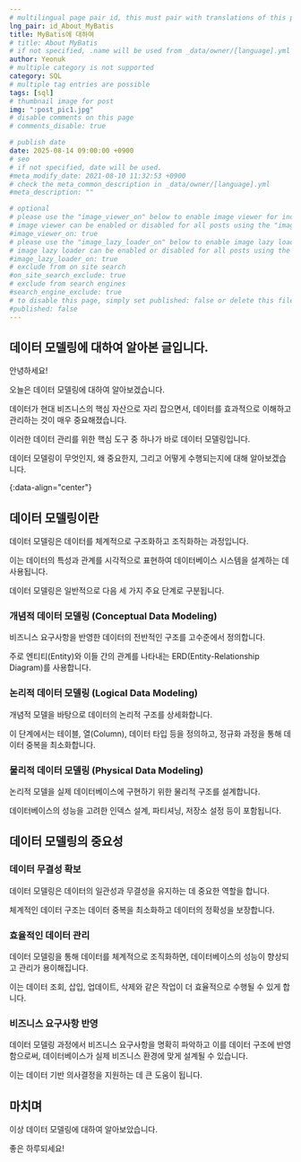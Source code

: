 ```yaml
---
# multilingual page pair id, this must pair with translations of this page. (This name must be unique)
lng_pair: id_About_MyBatis
title: MyBatis에 대하여
# title: About MyBatis
# if not specified, .name will be used from _data/owner/[language].yml
author: Yeonuk
# multiple category is not supported
category: SQL
# multiple tag entries are possible
tags: [sql]
# thumbnail image for post
img: ":post_pic1.jpg"
# disable comments on this page
# comments_disable: true

# publish date
date: 2025-08-14 09:00:00 +0900
# seo
# if not specified, date will be used.
#meta_modify_date: 2021-08-10 11:32:53 +0900
# check the meta_common_description in _data/owner/[language].yml
#meta_description: ""

# optional
# please use the "image_viewer_on" below to enable image viewer for individual pages or posts (_posts/ or [language]/_posts folders).
# image viewer can be enabled or disabled for all posts using the "image_viewer_posts: true" setting in _data/conf/main.yml.
#image_viewer_on: true
# please use the "image_lazy_loader_on" below to enable image lazy loader for individual pages or posts (_posts/ or [language]/_posts folders).
# image lazy loader can be enabled or disabled for all posts using the "image_lazy_loader_posts: true" setting in _data/conf/main.yml.
#image_lazy_loader_on: true
# exclude from on site search
#on_site_search_exclude: true
# exclude from search engines
#search_engine_exclude: true
# to disable this page, simply set published: false or delete this file
#published: false
---
```


<!-- outline-start -->

## 데이터 모델링에 대하여 알아본 글입니다.

안녕하세요!

오늘은 데이터 모델링에 대하여 알아보겠습니다.

데이터가 현대 비즈니스의 핵심 자산으로 자리 잡으면서, 데이터를 효과적으로 이해하고 관리하는 것이 매우 중요해졌습니다.

이러한 데이터 관리를 위한 핵심 도구 중 하나가 바로 데이터 모델링입니다.

데이터 모델링이 무엇인지, 왜 중요한지, 그리고 어떻게 수행되는지에 대해 알아보겠습니다.

{:data-align="center"}

<!-- outline-end -->

## 데이터 모델링이란

데이터 모델링은 데이터를 체계적으로 구조화하고 조직화하는 과정입니다.

이는 데이터의 특성과 관계를 시각적으로 표현하여 데이터베이스 시스템을 설계하는 데 사용됩니다.

데이터 모델링은 일반적으로 다음 세 가지 주요 단계로 구분됩니다.

### 개념적 데이터 모델링 (Conceptual Data Modeling)

비즈니스 요구사항을 반영한 데이터의 전반적인 구조를 고수준에서 정의합니다.

주로 엔티티(Entity)와 이들 간의 관계를 나타내는 ERD(Entity-Relationship Diagram)를 사용합니다.

### 논리적 데이터 모델링 (Logical Data Modeling)

개념적 모델을 바탕으로 데이터의 논리적 구조를 상세화합니다.

이 단계에서는 테이블, 열(Column), 데이터 타입 등을 정의하고, 정규화 과정을 통해 데이터 중복을 최소화합니다.

### 물리적 데이터 모델링 (Physical Data Modeling)

논리적 모델을 실제 데이터베이스에 구현하기 위한 물리적 구조를 설계합니다.

데이터베이스의 성능을 고려한 인덱스 설계, 파티셔닝, 저장소 설정 등이 포함됩니다.

## 데이터 모델링의 중요성

### 데이터 무결성 확보

데이터 모델링은 데이터의 일관성과 무결성을 유지하는 데 중요한 역할을 합니다.

체계적인 데이터 구조는 데이터 중복을 최소화하고 데이터의 정확성을 보장합니다.

### 효율적인 데이터 관리

데이터 모델링을 통해 데이터를 체계적으로 조직화하면, 데이터베이스의 성능이 향상되고 관리가 용이해집니다.

이는 데이터 조회, 삽입, 업데이트, 삭제와 같은 작업이 더 효율적으로 수행될 수 있게 합니다.

### 비즈니스 요구사항 반영

데이터 모델링 과정에서 비즈니스 요구사항을 명확히 파악하고 이를 데이터 구조에 반영함으로써, 데이터베이스가 실제 비즈니스 환경에 맞게 설계될 수 있습니다.

이는 데이터 기반 의사결정을 지원하는 데 큰 도움이 됩니다.

## 마치며

이상 데이터 모델링에 대하여 알아보았습니다.

좋은 하루되세요!
